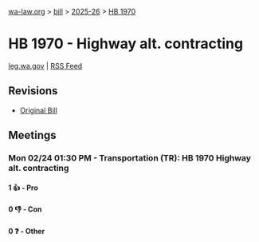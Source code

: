 [wa-law.org](/) > [bill](/bill/) > [2025-26](/bill/2025-26/) > [HB 1970](/bill/2025-26/hb/1970/)

# HB 1970 - Highway alt. contracting
[leg.wa.gov](https://app.leg.wa.gov/billsummary?BillNumber=1970&Year=2025&Initiative=false) | [RSS Feed](./rss.xml)

## Revisions
* [Original Bill](1/)

## Meetings
### Mon 02/24 01:30 PM - Transportation (TR): HB 1970 Highway alt. contracting
#### 1 👍 - Pro

#### 0 👎 - Con

#### 0 ❓ - Other
